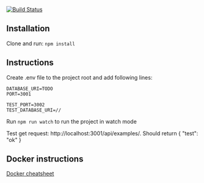 [![Build Status](https://travis-ci.org/ohtuprojekti-ilmo/ohtuilmo-backend.svg?branch=master)](https://travis-ci.org/ohtuprojekti-ilmo/ohtuilmo-backend)

## Installation
Clone and run:
`npm install`

## Instructions
Create .env file to the project root and add following lines:

```
DATABASE_URI=TODO
PORT=3001

TEST_PORT=3002
TEST_DATABASE_URI=//
```

Run `npm run watch` to run the project in watch mode

Test get request: http://localhost:3001/api/examples/. Should return { "test": "ok" }

## Docker instructions

[Docker cheatsheet](https://github.com/jexniemi/Docker-cheat-page/wiki)
